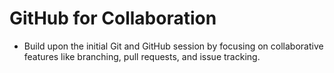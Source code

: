 # GitHub for Collaboration 

- Build upon the initial Git and GitHub session by focusing on collaborative features like branching, pull requests, and issue tracking.
